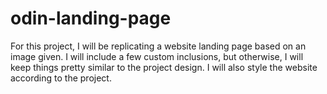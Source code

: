# odin-landing-page

For this project, I will be replicating a website landing page based on
an image given. I will include a few custom inclusions, but otherwise,
I will keep things pretty similar to the project design. I will also
style the website according to the project.
